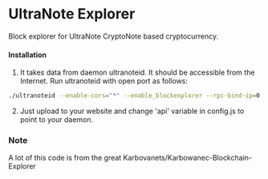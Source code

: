 # UltraNote Explorer
Block explorer for UltraNote CryptoNote based cryptocurrency.

#### Installation

1) It takes data from daemon ultranoteid. It should be accessible from the Internet. Run ultranoteid with open port as follows:
```bash
./ultranoteid --enable-cors="*" --enable_blockexplorer --rpc-bind-ip=0.0.0.0 --rpc-bind-port=43000
```
2) Just upload to your website and change 'api' variable in config.js to point to your daemon.

### Note
A lot of this code is from the great Karbovanets/Karbowanec-Blockchain-Explorer

